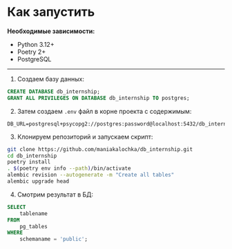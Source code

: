 # Как запустить

**Необходимые зависимости:**

- Python 3.12+
- Poetry 2+
- PostgreSQL

---

1. Создаем базу данных:

```sql
CREATE DATABASE db_internship;
GRANT ALL PRIVILEGES ON DATABASE db_internship TO postgres;
```

2. Затем создаем `.env` файл в корне проекта с содержимым:

```dotenv
DB_URL=postgresql+psycopg2://postgres:password@localhost:5432/db_internship
```

3. Клонируем репозиторий и запускаем скрипт:

```bash
git clone https://github.com/maniakalochka/db_internship.git
cd db_internship
poetry install
. $(poetry env info --path)/bin/activate
alembic revision --autogenerate -m "Create all tables"
alembic upgrade head
```

4. Смотрим результат в БД:

```sql
SELECT
    tablename
FROM
    pg_tables
WHERE
    schemaname = 'public';
```
